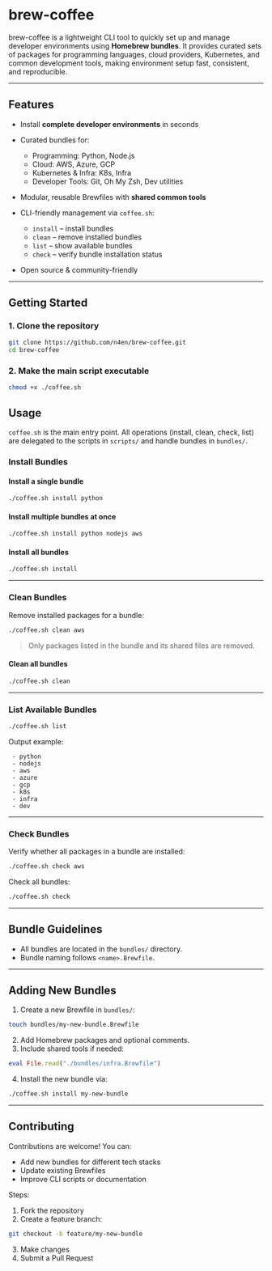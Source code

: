 # brew-coffee

brew-coffee is a lightweight CLI tool to quickly set up and manage developer environments using **Homebrew bundles**. It provides curated sets of packages for programming languages, cloud providers, Kubernetes, and common development tools, making environment setup fast, consistent, and reproducible.

---

## Features

* Install **complete developer environments** in seconds
* Curated bundles for:

  * Programming: Python, Node.js
  * Cloud: AWS, Azure, GCP
  * Kubernetes & Infra: K8s, Infra
  * Developer Tools: Git, Oh My Zsh, Dev utilities
* Modular, reusable Brewfiles with **shared common tools**
* CLI-friendly management via `coffee.sh`:

  * `install` – install bundles
  * `clean` – remove installed bundles
  * `list` – show available bundles
  * `check` – verify bundle installation status

* Open source & community-friendly

---

## Getting Started

### 1. Clone the repository

```bash
git clone https://github.com/n4en/brew-coffee.git
cd brew-coffee
````

### 2. Make the main script executable

```bash
chmod +x ./coffee.sh
```

## Usage

`coffee.sh` is the main entry point. All operations (install, clean, check, list) are delegated to the scripts in `scripts/` and handle bundles in `bundles/`.

### Install Bundles

#### Install a single bundle

```bash
./coffee.sh install python
```

#### Install multiple bundles at once

```bash
./coffee.sh install python nodejs aws
```

#### Install all bundles

```bash
./coffee.sh install
```

---

### Clean Bundles

Remove installed packages for a bundle:

```bash
./coffee.sh clean aws
```

> Only packages listed in the bundle and its shared files are removed.

#### Clean all bundles

```bash
./coffee.sh clean
```

---

### List Available Bundles

```bash
./coffee.sh list
```

Output example:

```
 - python
 - nodejs
 - aws
 - azure
 - gcp
 - k8s
 - infra
 - dev
```

---

### Check Bundles

Verify whether all packages in a bundle are installed:

```bash
./coffee.sh check aws
```

Check all bundles:

```bash
./coffee.sh check
```

---

## Bundle Guidelines

* All bundles are located in the `bundles/` directory.
* Bundle naming follows `<name>.Brewfile`.

---

## Adding New Bundles

1. Create a new Brewfile in `bundles/`:

```bash
touch bundles/my-new-bundle.Brewfile
```

2. Add Homebrew packages and optional comments.
3. Include shared tools if needed:

```ruby
eval File.read("./bundles/infra.Brewfile")
```

4. Install the new bundle via:

```bash
./coffee.sh install my-new-bundle
```

---

## Contributing

Contributions are welcome! You can:

* Add new bundles for different tech stacks
* Update existing Brewfiles
* Improve CLI scripts or documentation

Steps:

1. Fork the repository
2. Create a feature branch:

```bash
git checkout -b feature/my-new-bundle
```

3. Make changes
4. Submit a Pull Request
